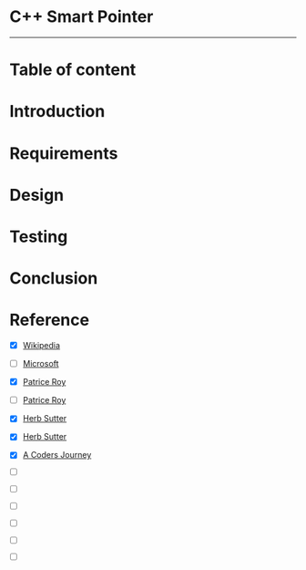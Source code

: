 # C++ Smart Pointer
______
# Table of content

# Introduction

# Requirements

# Design

# Testing

# Conclusion

# Reference

- [x] [Wikipedia](https://en.wikipedia.org/wiki/Smart_pointer)
- [ ] [Microsoft](https://msdn.microsoft.com/en-us/library/hh279674.aspx)
- [x] [Patrice Roy](http://h-deb.clg.qc.ca/Sujets/AuSecours/pourquoi_pointeurs_intelligents.html)
- [ ] [Patrice Roy](http://h-deb.clg.qc.ca/Sources/SmattPointer.html)
- [x] [Herb Sutter](https://www.youtube.com/watch?v=JfmTagWcqoE&list=PLHTh1InhhwT7J5jl4vAhO1WvGHUUFgUQH&index=6)
- [x] [Herb Sutter](https://herbsutter.com/2013/06/05/gotw-91-solution-smart-pointer-parameters/)
- [x] [A Coders Journey](http://www.acodersjourney.com/2016/05/top-10-dumb-mistakes-avoid-c-11-smart-pointers/)
- [ ] [](http://www.geeksforgeeks.org/smart-pointers-cpp/)
- [ ] [](http://ootips.org/yonat/4dev/smart-pointers.html)
- [ ] [](https://www.chromium.org/developers/smart-pointer-guidelines)
- [ ] [](https://google.github.io/styleguide/cppguide.html)
- [ ] [](https://tonka2013.wordpress.com/2013/08/31/why-every-c-developer-should-know-about-the-pimpl-idiom-pattern/)
- [ ] [](http://www.drdobbs.com/cpp/c11-uniqueptr/240002708)

